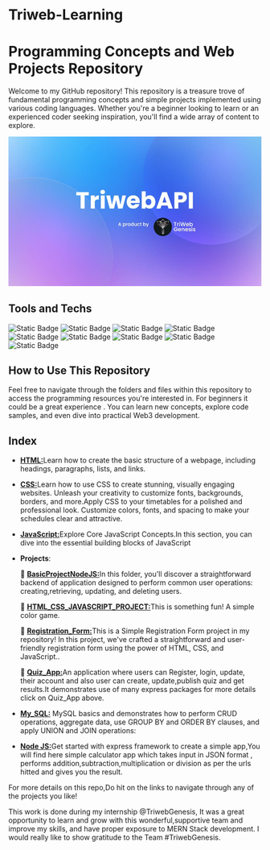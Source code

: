 
# Triweb-Learning

# Programming Concepts and Web Projects Repository

Welcome to my GitHub repository! This repository is a treasure trove of fundamental programming concepts and simple projects implemented using various coding languages. Whether you're a beginner looking to learn or an experienced coder seeking inspiration, you'll find a wide array of content to explore.

<p align="center">
  <img src="readme_triweb.jpeg" alt="Size Limit CLI" width="600">
</p>

## Tools and Techs



![Static Badge](https://img.shields.io/badge/html-white?logo=html5)
![Static Badge](https://img.shields.io/badge/css3-green?logo=css3)
![Static Badge](https://img.shields.io/badge/Javascript-%23881337?logo=javascript)
![Static Badge](https://img.shields.io/badge/React-%23164E63?logo=react)
![Static Badge](https://img.shields.io/badge/typescript-%230C4A6E?logo=typescript)
![Static Badge](https://img.shields.io/badge/mongodb-%2378350F?logo=mongodb)
![Static Badge](https://img.shields.io/badge/nodejs-%23701A75)
![Static Badge](https://img.shields.io/badge/express-%23365314)
![Static Badge](https://img.shields.io/badge/python-yellow?logo=python)

## How to Use This Repository

Feel free to navigate through the folders and files within this repository to access the programming resources you're interested in. For beginners it could be a great experience . You can learn new concepts, explore code samples, and even dive into practical Web3 development.





## Index

 - [**HTML:**](https://github.com/aiman-syeda/Triweb-Learning/blob/main/HTML/Form/Readme.md)Learn how to create the basic structure of a webpage, including headings, paragraphs, lists, and links.
 - [**CSS:**](https://github.com/aiman-syeda/Triweb-Learning/blob/main/CSS/Readme.md)Learn how to use CSS to create stunning, visually engaging websites. Unleash your creativity to customize fonts, backgrounds, borders, and more.Apply CSS to your timetables for a polished and professional look. Customize colors, fonts, and spacing to make your schedules clear and attractive. 
 - [**JavaScript:**](https://github.com/aiman-syeda/Triweb-Learning/blob/main/JavaScript/Readme.md)Explore Core JavaScript Concepts.In this section, you can dive into the essential building blocks of JavaScript
  - **Projects**:

       📁 [**BasicProjectNodeJS:**](https://github.com/aiman-syeda/Triweb-Learning/blob/main/Projects/BasicProjectNodeJS/Readme.md)In this folder, you'll discover a straightforward backend of application designed to perform common user operations: creating,retrieving, updating, and deleting users.
  
       📁 [**HTML_CSS_JAVASCRIPT_PROJECT:**](https://github.com/aiman-syeda/Triweb-Learning/blob/main/Projects/HTML_CSS_JS_PROJECT/Readme.md)This is something fun! A simple color game.

       📁 [**Registration_Form:**](https://github.com/aiman-syeda/Triweb-Learning/tree/main/Projects/Registration_Form_Project#readme)This is a Simple Registration Form project in my repository! In this project, we've crafted a straightforward and user-friendly registration form using the power of HTML, CSS, and JavaScript..
  
       📁 [**Quiz_App:**](https://github.com/aiman-syeda/Triweb-Learning/blob/main/Projects/Quiz_App/Readme.md)An application where users can Register, login, update, their account and also user can create, update,publish quiz and get results.It demonstrates use of many express packages for more details click on Quiz_App above.

        
  
 - [**My_SQL:**](https://github.com/aiman-syeda/Triweb-Learning/blob/main/My_SQL/Readme.md) MySQL basics and demonstrates how to perform CRUD operations, aggregate data, use GROUP BY and ORDER BY clauses, and apply UNION and JOIN operations:
 - [**Node JS:**](https://github.com/aiman-syeda/Triweb-Learning/blob/main/Node%20JS/Readme.md)Get started with express framework to create a simple app,You will find here simple calculator app which takes input in JSON format , performs addition,subtraction,multiplication or division as per the urls hitted and gives you the result. 


 For more details on this repo,Do hit on the links to navigate through any of the projects you like!

 This work is done during my internship @TriwebGenesis, It was a great opportunity to learn and grow with this wonderful,supportive team and improve my skills, and have proper exposure to MERN Stack development.
 I would really like to show gratitude to the Team #TriwebGenesis. 
 




